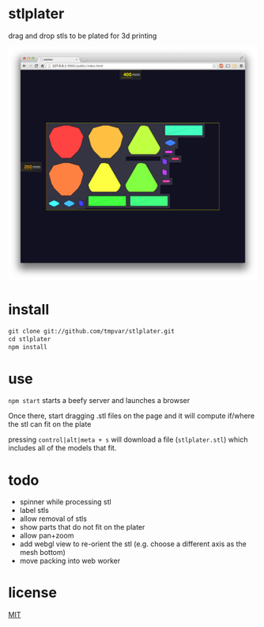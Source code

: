 # stlplater

drag and drop stls to be plated for 3d printing

![stlplater](screen.png)

# install

```
git clone git://github.com/tmpvar/stlplater.git
cd stlplater
npm install
```

# use

`npm start` starts a beefy server and launches a browser

Once there, start dragging .stl files on the page and it will compute if/where the stl can fit on the plate

pressing `control|alt|meta + s` will download a file (`stlplater.stl`) which includes all of the models that fit.


# todo

 * spinner while processing stl
 * label stls
 * allow removal of stls
 * show parts that do not fit on the plater
 * allow pan+zoom
 * add webgl view to re-orient the stl (e.g. choose a different axis as the mesh bottom)
 * move packing into web worker

# license

[MIT](LICENSE.txt)
